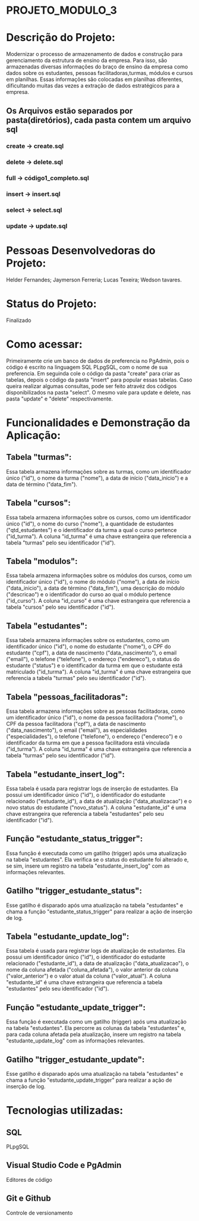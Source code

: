 # PROJETO_MODULO_3

# Descrição do Projeto:
Modernizar o processo de armazenamento de dados e construção para gerenciamento da estrutura de ensino da empresa.
Para isso, são armazenadas diversas informações do braço de
ensino da empresa como dados sobre os estudantes, pessoas facilitadoras,turmas, módulos e cursos em planilhas. Essas informações são colocadas
em planilhas diferentes, dificultando muitas das vezes a extração de dados estratégicos para a empresa.
## Os Arquivos estão separados por pasta(diretórios), cada pasta contem um arquivo sql
### create -> create.sql
### delete -> delete.sql
### full   -> código1_completo.sql
### insert -> insert.sql
### select -> select.sql
### update -> update.sql

# Pessoas Desenvolvedoras do Projeto:
Helder Fernandes;
Jaymerson Ferreria;
Lucas Texeira;
Wedson tavares.

# Status do Projeto:
Finalizado

# Como acessar:
Primeiramente crie um banco de dados de preferencia no PgAdmin, pois o código é escrito na linguagem SQL PLpgSQL, com o nome de sua preferencia.
Em seguinda cole o código da pasta "create" para criar as tabelas, depois o código da pasta "insert" para popular essas tabelas.
Caso queira realizar algumas consultas, pode ser feito atravéz dos códigos disponibilizados na pasta "select".
O mesmo vale para update e delete, nas pasta "update" e "delete" respectivamente.

# Funcionalidades e Demonstração da Aplicação:
## Tabela "turmas": 
Essa tabela armazena informações sobre as turmas, como um identificador único ("id"), o nome da turma ("nome"), a data de início ("data_inicio") e a data de término ("data_fim").

## Tabela "cursos": 
Essa tabela armazena informações sobre os cursos, como um identificador único ("id"), o nome do curso ("nome"), a quantidade de estudantes ("qtd_estudantes") e o identificador da turma a qual o curso pertence ("id_turma"). A coluna "id_turma" é uma chave estrangeira que referencia a tabela "turmas" pelo seu identificador ("id").

## Tabela "modulos": 
Essa tabela armazena informações sobre os módulos dos cursos, como um identificador único ("id"), o nome do módulo ("nome"), a data de início ("data_inicio"), a data de término ("data_fim"), uma descrição do módulo ("descricao") e o identificador do curso ao qual o módulo pertence ("id_curso"). A coluna "id_curso" é uma chave estrangeira que referencia a tabela "cursos" pelo seu identificador ("id").

## Tabela "estudantes": 
Essa tabela armazena informações sobre os estudantes, como um identificador único ("id"), o nome do estudante ("nome"), o CPF do estudante ("cpf"), a data de nascimento ("data_nascimento"), o email ("email"), o telefone ("telefone"), o endereço ("endereco"), o status do estudante ("status") e o identificador da turma em que o estudante está matriculado ("id_turma"). A coluna "id_turma" é uma chave estrangeira que referencia a tabela "turmas" pelo seu identificador ("id").

## Tabela "pessoas_facilitadoras": 
Essa tabela armazena informações sobre as pessoas facilitadoras, como um identificador único ("id"), o nome da pessoa facilitadora ("nome"), o CPF da pessoa facilitadora ("cpf"), a data de nascimento ("data_nascimento"), o email ("email"), as especialidades ("especialidades"), o telefone ("telefone"), o endereço ("endereco") e o identificador da turma em que a pessoa facilitadora está vinculada ("id_turma"). A coluna "id_turma" é uma chave estrangeira que referencia a tabela "turmas" pelo seu identificador ("id").

## Tabela "estudante_insert_log": 
Essa tabela é usada para registrar logs de inserção de estudantes. Ela possui um identificador único ("id"), o identificador do estudante relacionado ("estudante_id"), a data de atualização ("data_atualizacao") e o novo status do estudante ("novo_status"). A coluna "estudante_id" é uma chave estrangeira que referencia a tabela "estudantes" pelo seu identificador ("id").

## Função "estudante_status_trigger": 
Essa função é executada como um gatilho (trigger) após uma atualização na tabela "estudantes". Ela verifica se o status do estudante foi alterado e, se sim, insere um registro na tabela "estudante_insert_log" com as informações relevantes.

## Gatilho "trigger_estudante_status": 
Esse gatilho é disparado após uma atualização na tabela "estudantes" e chama a função "estudante_status_trigger" para realizar a ação de inserção de log.

## Tabela "estudante_update_log": 
Essa tabela é usada para registrar logs de atualização de estudantes. Ela possui um identificador único ("id"), o identificador do estudante relacionado ("estudante_id"), a data de atualização ("data_atualizacao"), o nome da coluna afetada ("coluna_afetada"), o valor anterior da coluna ("valor_anterior") e o valor atual da coluna ("valor_atual"). A coluna "estudante_id" é uma chave estrangeira que referencia a tabela "estudantes" pelo seu identificador ("id").

## Função "estudante_update_trigger": 
Essa função é executada como um gatilho (trigger) após uma atualização na tabela "estudantes". Ela percorre as colunas da tabela "estudantes" e, para cada coluna afetada pela atualização, insere um registro na tabela "estudante_update_log" com as informações relevantes.

## Gatilho "trigger_estudante_update": 
Esse gatilho é disparado após uma atualização na tabela "estudantes" e chama a função "estudante_update_trigger" para realizar a ação de inserção de log.

# Tecnologias utilizadas:
## SQL
PLpgSQL
## Visual Studio Code e PgAdmin
Editores de código 
## Git e Github
Controle de versionamento

